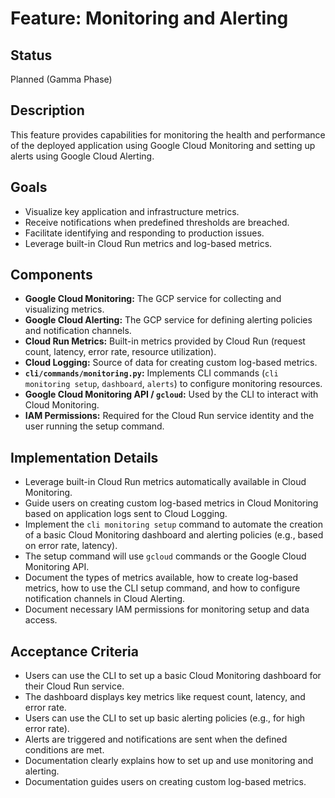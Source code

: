 # Feature: Monitoring and Alerting

## Status

Planned (Gamma Phase)

## Description

This feature provides capabilities for monitoring the health and performance of the deployed application using Google Cloud Monitoring and setting up alerts using Google Cloud Alerting.

## Goals

*   Visualize key application and infrastructure metrics.
*   Receive notifications when predefined thresholds are breached.
*   Facilitate identifying and responding to production issues.
*   Leverage built-in Cloud Run metrics and log-based metrics.

## Components

*   **Google Cloud Monitoring:** The GCP service for collecting and visualizing metrics.
*   **Google Cloud Alerting:** The GCP service for defining alerting policies and notification channels.
*   **Cloud Run Metrics:** Built-in metrics provided by Cloud Run (request count, latency, error rate, resource utilization).
*   **Cloud Logging:** Source of data for creating custom log-based metrics.
*   **`cli/commands/monitoring.py`:** Implements CLI commands (`cli monitoring setup`, `dashboard`, `alerts`) to configure monitoring resources.
*   **Google Cloud Monitoring API / `gcloud`:** Used by the CLI to interact with Cloud Monitoring.
*   **IAM Permissions:** Required for the Cloud Run service identity and the user running the setup command.

## Implementation Details

*   Leverage built-in Cloud Run metrics automatically available in Cloud Monitoring.
*   Guide users on creating custom log-based metrics in Cloud Monitoring based on application logs sent to Cloud Logging.
*   Implement the `cli monitoring setup` command to automate the creation of a basic Cloud Monitoring dashboard and alerting policies (e.g., based on error rate, latency).
*   The setup command will use `gcloud` commands or the Google Cloud Monitoring API.
*   Document the types of metrics available, how to create log-based metrics, how to use the CLI setup command, and how to configure notification channels in Cloud Alerting.
*   Document necessary IAM permissions for monitoring setup and data access.

## Acceptance Criteria

*   Users can use the CLI to set up a basic Cloud Monitoring dashboard for their Cloud Run service.
*   The dashboard displays key metrics like request count, latency, and error rate.
*   Users can use the CLI to set up basic alerting policies (e.g., for high error rate).
*   Alerts are triggered and notifications are sent when the defined conditions are met.
*   Documentation clearly explains how to set up and use monitoring and alerting.
*   Documentation guides users on creating custom log-based metrics.
